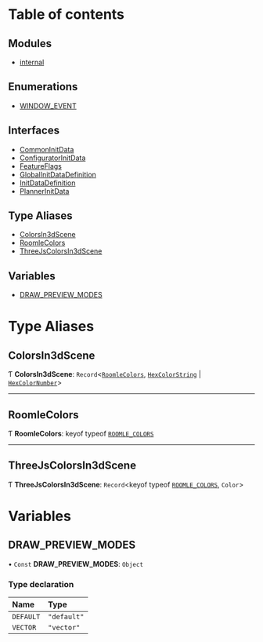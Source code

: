 # Table of contents

## Modules

- [internal](common_core_src_utils_shims._internal_.md)

## Enumerations

- [WINDOW\_EVENT](../enums/common_core_src_utils_shims.WINDOW_EVENT.md)

## Interfaces

- [CommonInitData](../interfaces/common_core_src_utils_shims.CommonInitData.md)
- [ConfiguratorInitData](../interfaces/common_core_src_utils_shims.ConfiguratorInitData.md)
- [FeatureFlags](../interfaces/common_core_src_utils_shims.FeatureFlags.md)
- [GlobalInitDataDefinition](../interfaces/common_core_src_utils_shims.GlobalInitDataDefinition.md)
- [InitDataDefinition](../interfaces/common_core_src_utils_shims.InitDataDefinition.md)
- [PlannerInitData](../interfaces/common_core_src_utils_shims.PlannerInitData.md)

## Type Aliases

- [ColorsIn3dScene](common_core_src_utils_shims.md#colorsin3dscene)
- [RoomleColors](common_core_src_utils_shims.md#roomlecolors)
- [ThreeJsColorsIn3dScene](common_core_src_utils_shims.md#threejscolorsin3dscene)

## Variables

- [DRAW\_PREVIEW\_MODES](common_core_src_utils_shims.md#draw_preview_modes)

# Type Aliases

## ColorsIn3dScene

Ƭ **ColorsIn3dScene**: `Record`<[`RoomleColors`](common_core_src_utils_shims.md#roomlecolors), [`HexColorString`](typings_rapi_types.md#hexcolorstring) \| [`HexColorNumber`](typings_rapi_types.md#hexcolornumber)\>

___

## RoomleColors

Ƭ **RoomleColors**: keyof typeof [`ROOMLE_COLORS`](common_core_src_utils_shims._internal_.md#roomle_colors)

___

## ThreeJsColorsIn3dScene

Ƭ **ThreeJsColorsIn3dScene**: `Record`<keyof typeof [`ROOMLE_COLORS`](common_core_src_utils_shims._internal_.md#roomle_colors), `Color`\>

# Variables

## DRAW\_PREVIEW\_MODES

• `Const` **DRAW\_PREVIEW\_MODES**: `Object`

### Type declaration

| Name | Type |
| :------ | :------ |
| `DEFAULT` | ``"default"`` |
| `VECTOR` | ``"vector"`` |
